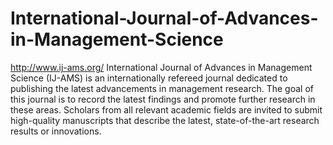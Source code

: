 International-Journal-of-Advances-in-Management-Science
=======================================================

http://www.ij-ams.org/
International Journal of Advances in Management Science (IJ-AMS) is an internationally refereed journal dedicated to publishing the latest advancements in management research. The goal of this journal is to record the latest findings and promote further research in these areas. Scholars from all relevant academic fields are invited to submit high-quality manuscripts that describe the latest, state-of-the-art research results or innovations.
